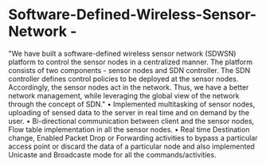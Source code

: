 # Software-Defined-Wireless-Sensor-Network -


"We have built a software-defined wireless sensor network (SDWSN) platform to control the sensor nodes in a centralized manner. The platform consists of two components - sensor nodes and SDN controller. The SDN controller defines control policies to be deployed at the sensor nodes. Accordingly, the sensor nodes act in the network. Thus, we have a better network management, while leveraging the global view of the network through the concept of SDN."   • Implemented multitasking of sensor nodes, uploading of sensed data to the server in real time and on demand by the user.  • Bi-directional communication between client and the sensor nodes, Flow table implementation in all the sensor nodes.  • Real time Destination change, Enabled Packet Drop or Forwarding activities to bypass a particular access point or discard the data of a particular node and also implemented Unicaste and Broadcaste mode for all the commands/activities.
